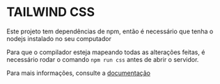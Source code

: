 # TAILWIND CSS

Este projeto tem dependências de npm, então é necessário que tenha o nodejs instalado no seu computador

Para que o compilador esteja mapeando todas as alterações feitas, é necessário rodar o comando `npm run css` antes de abrir o servidor.

Para mais informações, consulte a [documentação](https://tailwindcss.com/docs/installation)
